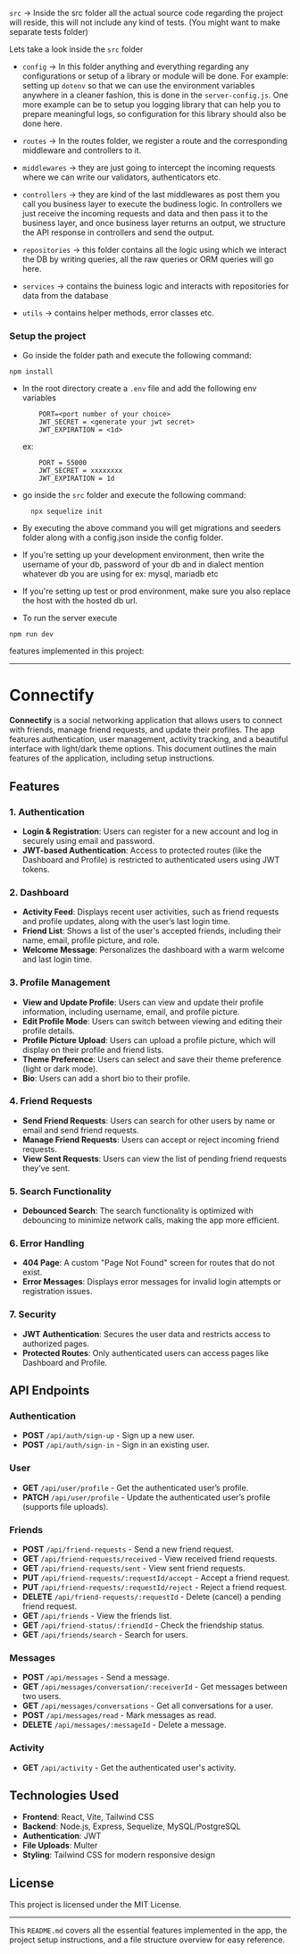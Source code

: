 `src` -> Inside the src folder all the actual source code regarding the project will reside, this will not include any kind of tests. (You might want to make separate tests folder)

Lets take a look inside the `src` folder

- `config` -> In this folder anything and everything regarding any configurations or setup of a library or module will be done. For example: setting up `dotenv` so that we can use the environment variables anywhere in a cleaner fashion, this is done in the `server-config.js`. One more example can be to setup you logging library that can help you to prepare meaningful logs, so configuration for this library should also be done here.

- `routes` -> In the routes folder, we register a route and the corresponding middleware and controllers to it.

- `middlewares` -> they are just going to intercept the incoming requests where we can write our validators, authenticators etc.

- `controllers` -> they are kind of the last middlewares as post them you call you business layer to execute the budiness logic. In controllers we just receive the incoming requests and data and then pass it to the business layer, and once business layer returns an output, we structure the API response in controllers and send the output.

- `repositories` -> this folder contains all the logic using which we interact the DB by writing queries, all the raw queries or ORM queries will go here.

- `services` -> contains the buiness logic and interacts with repositories for data from the database

- `utils` -> contains helper methods, error classes etc.

### Setup the project

- Go inside the folder path and execute the following command:

```
npm install
```

- In the root directory create a `.env` file and add the following env variables
  ```
      PORT=<port number of your choice>
      JWT_SECRET = <generate your jwt secret>
      JWT_EXPIRATION = <1d>
  ```
  ex:
  ```
      PORT = 55000
      JWT_SECRET = xxxxxxxx
      JWT_EXPIRATION = 1d
  ```
- go inside the `src` folder and execute the following command:
  ```
    npx sequelize init
  ```
- By executing the above command you will get migrations and seeders folder along with a config.json inside the config folder.
- If you're setting up your development environment, then write the username of your db, password of your db and in dialect mention whatever db you are using for ex: mysql, mariadb etc
- If you're setting up test or prod environment, make sure you also replace the host with the hosted db url.

- To run the server execute

```
npm run dev
```

 <!-- Add further details -->

features implemented in this project:

---

# Connectify

**Connectify** is a social networking application that allows users to connect with friends, manage friend requests, and update their profiles. The app features authentication, user management, activity tracking, and a beautiful interface with light/dark theme options. This document outlines the main features of the application, including setup instructions.

## Features

### 1. **Authentication**

- **Login & Registration**: Users can register for a new account and log in securely using email and password.
- **JWT-based Authentication**: Access to protected routes (like the Dashboard and Profile) is restricted to authenticated users using JWT tokens.

### 2. **Dashboard**

- **Activity Feed**: Displays recent user activities, such as friend requests and profile updates, along with the user’s last login time.
- **Friend List**: Shows a list of the user's accepted friends, including their name, email, profile picture, and role.
- **Welcome Message**: Personalizes the dashboard with a warm welcome and last login time.

### 3. **Profile Management**

- **View and Update Profile**: Users can view and update their profile information, including username, email, and profile picture.
- **Edit Profile Mode**: Users can switch between viewing and editing their profile details.
- **Profile Picture Upload**: Users can upload a profile picture, which will display on their profile and friend lists.
- **Theme Preference**: Users can select and save their theme preference (light or dark mode).
- **Bio**: Users can add a short bio to their profile.

### 4. **Friend Requests**

- **Send Friend Requests**: Users can search for other users by name or email and send friend requests.
- **Manage Friend Requests**: Users can accept or reject incoming friend requests.
- **View Sent Requests**: Users can view the list of pending friend requests they’ve sent.

### 5. **Search Functionality**

- **Debounced Search**: The search functionality is optimized with debouncing to minimize network calls, making the app more efficient.

### 6. **Error Handling**

- **404 Page**: A custom "Page Not Found" screen for routes that do not exist.
- **Error Messages**: Displays error messages for invalid login attempts or registration issues.

### 7. **Security**

- **JWT Authentication**: Secures the user data and restricts access to authorized pages.
- **Protected Routes**: Only authenticated users can access pages like Dashboard and Profile.

## API Endpoints

### Authentication

- **POST** `/api/auth/sign-up` - Sign up a new user.
- **POST** `/api/auth/sign-in` - Sign in an existing user.

### User

- **GET** `/api/user/profile` - Get the authenticated user’s profile.
- **PATCH** `/api/user/profile` - Update the authenticated user’s profile (supports file uploads).

### Friends

- **POST** `/api/friend-requests` - Send a new friend request.
- **GET** `/api/friend-requests/received` - View received friend requests.
- **GET** `/api/friend-requests/sent` - View sent friend requests.
- **PUT** `/api/friend-requests/:requestId/accept` - Accept a friend request.
- **PUT** `/api/friend-requests/:requestId/reject` - Reject a friend request.
- **DELETE** `/api/friend-requests/:requestId` - Delete (cancel) a pending friend request.
- **GET** `/api/friends` - View the friends list.
- **GET** `/api/friend-status/:friendId` - Check the friendship status.
- **GET** `/api/friends/search` - Search for users.

### Messages

- **POST** `/api/messages` - Send a message.
- **GET** `/api/messages/conversation/:receiverId` - Get messages between two users.
- **GET** `/api/messages/conversations` - Get all conversations for a user.
- **POST** `/api/messages/read` - Mark messages as read.
- **DELETE** `/api/messages/:messageId` - Delete a message.

### Activity

- **GET** `/api/activity` - Get the authenticated user's activity.

## Technologies Used

- **Frontend**: React, Vite, Tailwind CSS
- **Backend**: Node.js, Express, Sequelize, MySQL/PostgreSQL
- **Authentication**: JWT
- **File Uploads**: Multer
- **Styling**: Tailwind CSS for modern responsive design

## License

This project is licensed under the MIT License.

---

This `README.md` covers all the essential features implemented in the app, the project setup instructions, and a file structure overview for easy reference.
